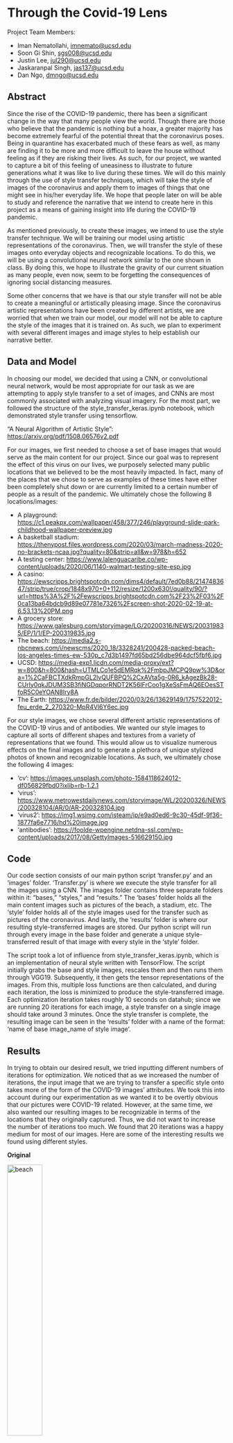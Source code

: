 # Through the Covid-19 Lens

Project Team Members: 
- Iman Nematollahi, imnemato@ucsd.edu
- Soon Gi Shin, sgs008@ucsd.edu
- Justin Lee, jul290@ucsd.edu
- Jaskaranpal Singh, jas137@ucsd.edu
- Dan Ngo, dmngo@ucsd.edu

## Abstract
Since the rise of the COVID-19 pandemic, there has been a significant change in the way that many people view the world. Though there are those who believe that the pandemic is nothing but a hoax, a greater majority has become extremely fearful of the potential threat that the coronavirus poses. Being in quarantine has exacerbated much of these fears as well, as many are finding it to be more and more difficult to leave the house without feeling as if they are risking their lives. As such, for our project, we wanted to capture a bit of this feeling of uneasiness to illustrate to future generations what it was like to live during these times. We will do this mainly through the use of style transfer techniques, which will take the style of images of the coronavirus and apply them to images of things that one might see in his/her everyday life. We hope that people later on will be able to study and reference the narrative that we intend to create here in this project as a means of gaining insight into life during the COVID-19 pandemic.
  
As mentioned previously, to create these images, we intend to use the style transfer technique. We will be training our model using artistic representations of the coronavirus. Then, we will transfer the style of these images onto everyday objects and recognizable locations. To do this, we will be using a convolutional neural network similar to the one shown in class. By doing this, we hope to illustrate the gravity of our current situation as many people, even now, seem to be forgetting the consequences of ignoring social distancing measures.

Some other concerns that we have is that our style transfer will not be able to create a meaningful or artistically pleasing image. Since the coronavirus artistic representations have been created by different artists, we are worried that when we train our model, our model will not be able to capture the style of the images that it is trained on. As such, we plan to experiment with several different images and image styles to help establish our narrative better.


## Data and Model

In choosing our model, we decided that using a CNN, or convolutional neural network, would be most appropriate for our task as we are attempting to apply style transfer to a set of images, and CNNs are most commonly associated with analyzing visual imagery. For the most part, we followed the structure of the style_transfer_keras.ipynb notebook, which demonstrated style transfer using tensorflow. 

“A Neural Algorithm of Artistic Style”:  https://arxiv.org/pdf/1508.06576v2.pdf


For our images, we first needed to choose a set of base images that would serve as the main content for our project. Since our goal was to represent the effect of this virus on our lives, we purposely selected many public locations that we believed to be the most heavily impacted. In fact, many of the places that we chose to serve as examples of these times have either been completely shut down or are currently limited to a certain number of people as a result of the pandemic. We ultimately chose the following 8 locations/images:
 
- A playground: https://c1.peakpx.com/wallpaper/458/377/246/playground-slide-park-childhood-wallpaper-preview.jpg
- A basketball stadium: https://thenypost.files.wordpress.com/2020/03/march-madness-2020-no-brackets-ncaa.jpg?quality=80&strip=all&w=978&h=652
- A testing center: https://www.lalenguacaribe.co/wp-content/uploads/2020/06/1140-walmart-testing-site-esp.jpg
- A casino: https://ewscripps.brightspotcdn.com/dims4/default/7ed0b88/2147483647/strip/true/crop/1848x970+0+112/resize/1200x630!/quality/90/?url=https%3A%2F%2Fewscripps.brightspotcdn.com%2F23%2F03%2F0ca13ba64bdcb9d89e07781e7326%2Fscreen-shot-2020-02-19-at-6.53.13%20PM.png 
- A grocery store: https://www.galesburg.com/storyimage/LG/20200316/NEWS/200319835/EP/1/1/EP-200319835.jpg 
- The beach: https://media2.s-nbcnews.com/i/newscms/2020_18/3328241/200428-packed-beach-los-angeles-times-ew-530p_c7d3b1497fd65bd256dbe964dcf5fbf6.jpg 
- UCSD: https://media-exp1.licdn.com/media-proxy/ext?w=800&h=800&hash=UTMLCo1e5dEMRqk%2FmbpJMCPQ9pw%3D&ora=1%2CaFBCTXdkRmpGL2lvQUFBPQ%2CxAVta5g-0R6_kAgezBk28-CUrly0qkJDUM3SB3fiNGDqporRNDT2K56IFrCoo1gXeSsFmAQ6EOesSTfoR5C0eYOAN8Iry8A
- The Earth:
https://www.fr.de/bilder/2020/03/26/13629149/1757522012-feu_erde_2_270320-MpR4Vl6Y6ec.jpg

For our style images, we chose several different artistic representations of the COVID-19 virus and of antibodies. We wanted our style images to capture all sorts of different shapes and textures from a variety of representations that we found. This would allow us to visualize numerous effects on the final images and to generate a plethora of unique stylized photos of known and recognizable locations. As such, we ultimately chose the following 4 images:

- ‘cv’:
https://images.unsplash.com/photo-1584118624012-df056829fbd0?ixlib=rb-1.2.1
- ‘virus’: https://www.metrowestdailynews.com/storyimage/WL/20200326/NEWS/200328104/AR/0/AR-200328104.jpg
- ‘virus2’: https://img1.wsimg.com/isteam/ip/e9ad0ed6-9c30-45df-9f36-1877fa6e7716/hd%20image.jpg
- ‘antibodies’: https://foolde-wpengine.netdna-ssl.com/wp-content/uploads/2017/08/GettyImages-516629150.jpg

## Code

Our code section consists of our main python script ‘transfer.py’ and an ‘images’ folder. ‘Transfer.py’ is where we execute the style transfer for all the images using a CNN. The images folder contains three separate folders within it: “bases,” “styles,” and “results.” The ‘bases’ folder holds all the main content images such as pictures of the beach, a stadium, etc. The ‘style’ folder holds all of the style images used for the transfer such as pictures of the coronavirus. And lastly, the ‘results’ folder is where our resulting style-transferred images are stored. Our python script will run through every image in the base folder and generate a unique style-transferred result of that image with every style in the ‘style’ folder. 

The script took a lot of influence from style_transfer_keras.ipynb, which is an implementation of neural style written with TensorFlow. The script initially grabs the base and style images, rescales them and then runs them through VGG19. Subsequently, it then gets the tensor representations of the images. From this, multiple loss functions are then calculated, and during each iteration, the loss is minimized to produce the style-transferred image. Each optimization iteration takes roughly 10 seconds on datahub; since we are running 20 iterations for each image, a style transfer on a single image should take around 3 minutes. Once the style transfer is complete, the resulting image can be seen in the ‘results’ folder with a name of the format: ‘name of base image_name of style image’.

## Results

In trying to obtain our desired result, we tried inputting different numbers of iterations for optimization. We noticed that as we increased the number of iterations, the input image that we are trying to transfer a specific style onto takes more of the form of the COVID-19 images’ attributes. We took this into account during our experimentation as we wanted it to be overtly obvious that our pictures were COVID-19 related. However, at the same time, we also wanted our resulting images to be recognizable in terms of the locations that they originally captured. Thus, we did not want to increase the number of iterations too much. We found that 20 iterations was a happy medium for most of our images. Here are some of the interesting results we found using different styles.

**Original**

<img src="https://github.com/ucsd-dsc-arts/dsc160-final-dsc160-final-group6/blob/master/data/bases/beach.jpeg" width="40%" height="40%" title="beach">

**Style**

<img src="https://github.com/ucsd-dsc-arts/dsc160-final-dsc160-final-group6/blob/master/data/styles/cv.jpg" width="40%" height="40%" title="cv">

**Result**

<img src="https://github.com/ucsd-dsc-arts/dsc160-final-dsc160-final-group6/blob/master/results/result_beach_cv.png" width="40%" height="40%" title="beach_cv">

One of the base images that we decided to use was that of a crowded beach, something that used to be a common sight before the coronavirus pandemic. We performed style transfer on this image, using a different image of a rendering of the actual COVID-19 virus. The resulting image can be seen above. In the generated image, we can see that the style transfer seems to have replaced all of the people that were captured in the original image with black silhouettes outlined in red, similar to what thermal imaging might show. Some individuals from the base photo also now appear to be translucent in the generated image, which gives them a ghost-like appearance. The people highlighted in red also establish a violent and threatening mood. In general, applying the style transfer onto the image of the beach definitely gives it a more ominous, dangerous feel. 

**Original**

<img src="https://github.com/ucsd-dsc-arts/dsc160-final-dsc160-final-group6/blob/master/data/bases/casino.png" width="40%" height="40%" title="casino">

**Style**

<img src="https://github.com/ucsd-dsc-arts/dsc160-final-dsc160-final-group6/blob/master/data/styles/virus2.jpg" width="40%" height="40%" title="virus2">

**Result**

<img src="https://github.com/ucsd-dsc-arts/dsc160-final-dsc160-final-group6/blob/master/results/result_casino_virus2.png" width="40%" height="40%" title="casino_virus2">

Another one of the base images that we used was this picture of a relatively uncrowded casino, taken somewhat recently to serve as an example of some businesses deciding to reopen, perhaps prematurely. We performed a style transfer on the image, using a rendering of what the COVID-19 virus may look like in the bloodstream. The resulting image, displayed above, was interesting in that the tone and feel of the image was completely different from that of the many of the other style transferred images, including the first one that we discussed above. Rather than being off-putting or “dangerous”, this style-transferred image gave off a more “cartoony” feel. One could almost imagine the image created here being displayed in an art gallery or perhaps appearing in a scene from Osmosis Jones. In general, this style transfer definitely gave off a more artistic vibe more so than did most of the other style transfers that were generated in this project. 

**Original**

<img src="https://github.com/ucsd-dsc-arts/dsc160-final-dsc160-final-group6/blob/master/data/bases/testing.jpg" width="40%" height="40%" title="testing">

**Style**

<img src="https://github.com/ucsd-dsc-arts/dsc160-final-dsc160-final-group6/blob/master/data/styles/antibodies.jpg" width="40%" height="40%" title="antibodies">

**Result**

<img src="https://github.com/ucsd-dsc-arts/dsc160-final-dsc160-final-group6/blob/master/results/result_testing_antibodies.png" width="40%" height="40%" title="testing_antibodies">

The base image for this style transfer is one that depicts the distribution of virus testing kits using an image of antibodies as the style template. In the original image, the amount of protective gear being worn by the health official represents the need for safety, but consequently it also corresponds to the presence of danger. On the other hand, the image of the antibodies’ blue color attempts to shed a more positive outlook or feel to the image, as antibodies generally tend to be beneficial, and we can see that this is so in the generated image. We can also see that because the antibodies consist of smaller spherical particles that are bonded together, there are many objects in the resulting image that look as if they consist of many small circular components. This is best exemplified through the health official’s face shield as it appears to be entirely made of such particles. And lastly, we can also see that the style transfer process has much difficulty in dealing with the sky as it attempts to texture the shadows of the sky in the background.

**Original**

<img src="https://github.com/ucsd-dsc-arts/dsc160-final-dsc160-final-group6/blob/master/data/bases/earth.jpg" width="40%" height="40%" title="earth">

**Style**

<img src="https://github.com/ucsd-dsc-arts/dsc160-final-dsc160-final-group6/blob/master/data/styles/virus.jpg" width="40%" height="40%" title="virus">

**Result**

<img src="https://github.com/ucsd-dsc-arts/dsc160-final-dsc160-final-group6/blob/master/results/result_earth_virus.png" width="40%" height="40%" title="earth_virus">

The base image for this style transfer is a picture of the Earth which uses a much smoother representation of the coronavirus as its style template. As you may know, the Earth is something that is familiar to everyone simply because it is our home. It is the only place that we know is able to sustain life, and because life exists here, viruses exist as well to infect it. As such, looking at the resulting image, we can see that it is essentially covered in splotches, showing that the neural network heavily favored the protein spikes of the virus during the style transfer. What is also interesting is that the splotches were applied to the image in such a way that did not construct the Earth with the anatomy of the virus nor did it make the Earth look like the virus. Instead, the resulting image is much more reminiscent of microbes under a microscope. The splotches that are present in the entire image has the effect of making the Earth look contaminated, which is exactly how people perceive it now during this time.

## Discussion

Our plan to show how rampant and pervasive COVID-19 currently is proved to be successful. By using style transfer, we are able to transform any image’s style and form to that of our COVID-19 virus images. As intended, the resulting images give the viewer different impressions of how COVID-19 has taken control of the world similar to how the style of the COVID-19 images has taken over the base images. The resulting images also signify how these familiar places no longer look or function as they regularly did before the coronavirus pandemic.  Overall, we attempted to exemplify all of the feelings commonly expressed during the COVID-19 outbreak through our resulting style transfer images.

Compared to more traditional artwork, our approach was unique in that we did not have to manually draw up anything or have anything specific planned or thought up. While we did have a message that we intended to convey, our thought process only required thinking of which two images or ideas could go together in order to evoke that notion within the viewer. For our examples, we took locations that we thought our audience may know and combined them with artistic representations of the COVID-19 virus because we thought that taking someplace familiar and giving it a virus-like representation would best imply the invisible threat. We did not know exactly what our end product would look like, which contrasts with traditional approaches to doing artwork where the artist generally knows what to expect. As such, all of our resulting images are a product of trial and error. In fact, we had to try different parameters and inputs many times in order to find the aesthetic that we wanted. 

COVID-19 has transformed the lives of all people around the globe. By transferring the styles from the artistic renderings of the COVID-19 virus onto places that we are familiar with, we hope that our audience, or anyone who has been affected by the COVID-19 pandemic, in general, is able to relate to these images that we have generated. Seeing these familiar places overlaid with the style and form of the coronavirus, we wanted to remind people of some of the things that the COVID-19 virus has taken from us. Showing locations, such as UCSD and the beach, in the style of the COVID-19 virus renderings also serves to illustrate, in an exaggerated way, how the presence of COVID-19 has caused various locations to be physically altered. 

Like most, if not all, generative art, there are a range of ethical concerns associated with style transfer. For one, art generated by this method, by design, requires one to draw from other art styles, so the generated art isn’t completely “unique”. Furthermore, this type of art has limited human input. Art is usually defined as being the manifestation of human creativity or imagination. Some may argue that the “art” being generated here is only partially, if at all, fitting of the common definition of art. Essentially, and this criticism isn’t limited to only this form of generative art, art generated through style transfer blurs the line between what may be considered and what may not. Some of the other usual criticisms that are aimed at generative art, mainly those concerning the ability to fake something, probably don’t apply here, as it’s pretty obvious to see that these images are doctored, but this may change in the future, and may be a point of consideration for the creators and users of this tool. 

For the future, we would like to implement a real-time style transfer tool. We would like users to be able to apply style transfer directly onto what their webcam is seeing, so they too can create COVID-19 related artwork. Also, they would not have to go through the trial and error process like we did as they would be able to immediately see the result of the style transfer. Hopefully, this creates yet another way for us to show people how we felt during these precarious times.


## Team Roles

- Iman Nematollahi: Data, Code, part of Discussion
- Justin Lee: Part of Discussion, Result, and Slides
- Soon Gi Shin: Abstract, Proofreading, part of Results, part of Discussion
- Jaskaranpal Singh: Discussion, Result, and Slides
- Dan Ngo: Discussion, Results, Slides

## Technical Notes and Dependencies

- See imports in .py file
- Unzipped Images folder and .py file must be in the same directory in order to run properly.

## Reference

https://github.com/roberttwomey/dsc160-code/blob/master/examples/style_transfer_tensorflow/style_transfer_keras.ipynb

https://towardsdatascience.com/light-on-math-machine-learning-intuitive-guide-to-neural-style-transfer-ef88e46697ee

https://www.pyimagesearch.com/2018/08/27/neural-style-transfer-with-opencv/

https://nico-opendata.jp/publish/neural-style-synthesizer/neural-style-synthesizer-slides.pdf


